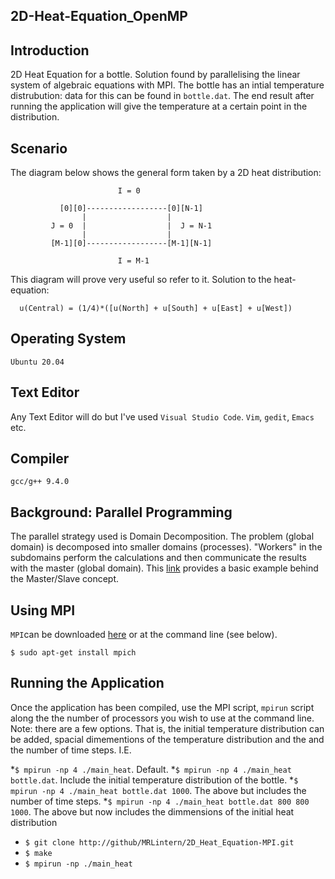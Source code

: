 ## 2D-Heat-Equation_OpenMP

## Introduction

2D Heat Equation for a bottle. Solution found by parallelising the linear system of algebraic equations with MPI.
The bottle has an intial temperature distrubution: data for this can be found in `bottle.dat`. 
The end result after running the application will give the temperature at a certain point in the distribution.

## Scenario

The diagram below shows the general form taken by a 2D heat distribution:

                            I = 0
                            
               [0][0]------------------[0][N-1]
                    |                  |
             J = 0  |                  |  J = N-1
                    |                  |
             [M-1][0]------------------[M-1][N-1]
              
                            I = M-1
                            
This diagram will prove very useful so refer to it.
Solution to the heat-equation:

      u(Central) = (1/4)*([u(North] + u[South] + u[East] + u[West])

## Operating System
`Ubuntu 20.04`

## Text Editor
Any Text Editor will do but I've used `Visual Studio Code`. `Vim`, `gedit`, `Emacs` etc.

## Compiler
`gcc/g++ 9.4.0`

## Background: Parallel Programming

The parallel strategy used is Domain Decomposition.
The problem (global domain) is decomposed into smaller domains (processes). "Workers" in the subdomains perform the calculations
and then communicate the results with the master (global domain). This [link](https://www.mcs.anl.gov/research/projects/mpi/tutorial/mpiexmpl/src2/io/C/main.html) provides a basic example behind the Master/Slave concept.

## Using MPI

`MPI`can be downloaded [here](https://www.mpich.org/) or at the command line (see below).

  `$ sudo apt-get install mpich`

## Running the Application

Once the application has been compiled, use the MPI script, `mpirun` script along the the number of processors you wish to use at the command line.
Note: there are a few options. That is, the initial temperature distribution can be added, spacial dimementions of the temperature distribution and the and the number of time steps.
I.E.

  *`$ mpirun -np 4 ./main_heat`. Default.
  *`$ mpirun -np 4 ./main_heat bottle.dat`. Include the initial temperature distribution of the bottle.
  *`$ mpirun -np 4 ./main_heat bottle.dat 1000`. The above but includes the number of time steps.
  *`$ mpirun -np 4 ./main_heat bottle.dat 800 800 1000`. The above but now includes the dimmensions of the initial heat distribution

  * `$ git clone http://github/MRLintern/2D_Heat_Equation-MPI.git`
  * `$ make`
  * `$ mpirun -np ./main_heat`









  
  
  
  

